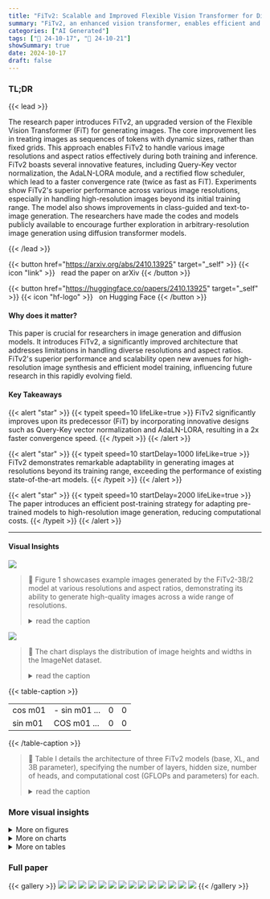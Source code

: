 ```yaml
---
title: "FiTv2: Scalable and Improved Flexible Vision Transformer for Diffusion Model"
summary: "FiTv2, an enhanced vision transformer, enables efficient and high-quality image generation at arbitrary resolutions and aspect ratios, surpassing existing diffusion models."
categories: ["AI Generated"]
tags: ["🔖 24-10-17", "🤗 24-10-21"]
showSummary: true
date: 2024-10-17
draft: false
---
```


### TL;DR


{{< lead >}}

The research paper introduces FiTv2, an upgraded version of the Flexible Vision Transformer (FiT) for generating images.  The core improvement lies in treating images as sequences of tokens with dynamic sizes, rather than fixed grids.  This approach enables FiTv2 to handle various image resolutions and aspect ratios effectively during both training and inference.  FiTv2 boasts several innovative features, including Query-Key vector normalization, the AdaLN-LORA module, and a rectified flow scheduler, which lead to a faster convergence rate (twice as fast as FiT). Experiments show FiTv2's superior performance across various image resolutions, especially in handling high-resolution images beyond its initial training range.  The model also shows improvements in class-guided and text-to-image generation.  The researchers have made the codes and models publicly available to encourage further exploration in arbitrary-resolution image generation using diffusion transformer models.

{{< /lead >}}


{{< button href="https://arxiv.org/abs/2410.13925" target="_self" >}}
{{< icon "link" >}} &nbsp; read the paper on arXiv
{{< /button >}}

{{< button href="https://huggingface.co/papers/2410.13925" target="_self" >}}
{{< icon "hf-logo" >}} &nbsp; on Hugging Face
{{< /button >}}

#### Why does it matter?
This paper is crucial for researchers in image generation and diffusion models.  It introduces FiTv2, a significantly improved architecture that addresses limitations in handling diverse resolutions and aspect ratios. FiTv2's superior performance and scalability open new avenues for high-resolution image synthesis and efficient model training, influencing future research in this rapidly evolving field.
#### Key Takeaways

{{< alert "star" >}}
{{< typeit speed=10 lifeLike=true >}} FiTv2 significantly improves upon its predecessor (FiT) by incorporating innovative designs such as Query-Key vector normalization and AdaLN-LORA, resulting in a 2x faster convergence speed. {{< /typeit >}}
{{< /alert >}}

{{< alert "star" >}}
{{< typeit speed=10 startDelay=1000 lifeLike=true >}} FiTv2 demonstrates remarkable adaptability in generating images at resolutions beyond its training range, exceeding the performance of existing state-of-the-art models. {{< /typeit >}}
{{< /alert >}}

{{< alert "star" >}}
{{< typeit speed=10 startDelay=2000 lifeLike=true >}} The paper introduces an efficient post-training strategy for adapting pre-trained models to high-resolution image generation, reducing computational costs. {{< /typeit >}}
{{< /alert >}}

------
#### Visual Insights



![](figures/figures_2_0.png)

> 🔼 Figure 1 showcases example images generated by the FiTv2-3B/2 model at various resolutions and aspect ratios, demonstrating its ability to generate high-quality images across a wide range of resolutions.
> <details>
> <summary>read the caption</summary>
> Fig. 1: Selected samples from FiTv2-3B/2 models at resolutions of 256 ×256, 512×512, 768×768, 256×768 and 768×256. All the images are sampeld with CFG=4.0. FiT is capable of generating images at unrestricted resolutions and aspect ratios. FiTv2 pushes the image generation ability of FiT to a new level, capable of generating better and higher-resolution images.
> </details>





![](charts/charts_3_0.png)

> 🔼 The chart displays the distribution of image heights and widths in the ImageNet dataset.
> <details>
> <summary>read the caption</summary>
> Fig. 2: The Height/Width distribution of the original ImageNet [1] dataset.
> </details>





{{< table-caption >}}
<table id='20' style='font-size:16px'><tr><td>cos m01</td><td>- sin m01 ...</td><td>0</td><td>0</td></tr><tr><td>sin m01</td><td>COS m01 ...</td><td>0</td><td>0</td></tr></table>{{< /table-caption >}}

> 🔼 Table I details the architecture of three FiTv2 models (base, XL, and 3B parameter), specifying the number of layers, hidden size, number of heads, and computational cost (GFLOPs and parameters) for each.
> <details>
> <summary>read the caption</summary>
> TABLE I: Details of FiTv2 model architecture. We follow our original FiT to set the base model and XL model for FiTv2. We also scale up our FiTv2 to 3 billion parameters as our largest model.
> </details>



### More visual insights

<details>
<summary>More on figures
</summary>


![](figures/figures_5_0.png)

> 🔼 Figure 3 illustrates the flexible training and inference pipelines of FiTv2, which processes images as dynamic sequences of tokens to handle various resolutions and aspect ratios.
> <details>
> <summary>read the caption</summary>
> Fig. 3: Overview of (a) flexible training pipeline, and (b) flexible inference pipeline. We conceptualize images as dynamic sequences of tokens, allowing for flexible image generation across different resolutions and aspect ratios.
> </details>



![](figures/figures_5_1.png)

> 🔼 The figure shows a comparison of FiT and FiTv2 blocks, highlighting the new modules added in FiTv2 for improved stability and efficiency.
> <details>
> <summary>read the caption</summary>
> Fig. 4: Block comparison between (a) FiT and (b) FiTv2. New modules, QKNorm, AdaLN-LoRA and Global AdaLN, are marked by red color.
> </details>



![](figures/figures_6_0.png)

> 🔼 Figure 5 illustrates the data preprocessing pipelines of DiT, FiT, and FiTv2, highlighting FiTv2's mixed data preprocessing strategy to improve performance on both fixed and flexible resolutions.
> <details>
> <summary>read the caption</summary>
> Fig. 5: Pipeline comparison between (a) DiT, (b) FiT, and (c) FiTv2. In FiTv2, we incorporate both fixed-resolution images and the flexible-resolution images into training process.
> </details>



![](figures/figures_7_0.png)

> 🔼 Figure 6 illustrates the flexible training pipeline for text-to-image generation using FiTv2, incorporating CLIP for text encoding and SD-XL VAE for image latent encoding.
> <details>
> <summary>read the caption</summary>
> Fig. 6: Overview of our text-to-image generation model flexible training pipeline. We utilize CLIP-L to encode text prompts and SD-XL VAE to encode image latents.
> </details>



![](figures/figures_12_0.png)

> 🔼 The figure illustrates the differences in data preprocessing pipelines for DiT, FiT, and FiTv2, highlighting FiTv2's incorporation of both fixed and flexible resolution images for training.
> <details>
> <summary>read the caption</summary>
> Fig. 5: Pipeline comparison between (a) DiT, (b) FiT, and (c) FiTv2. In FiTv2, we incorporate both fixed-resolution images and the flexible-resolution images into training process.
> </details>



![](figures/figures_12_1.png)

> 🔼 Figure 1 shows example images generated by FiTv2 at various resolutions and aspect ratios, demonstrating its ability to generate high-quality images across a wide range of resolutions and aspect ratios.
> <details>
> <summary>read the caption</summary>
> Fig. 1: Selected samples from FiTv2-3B/2 models at resolutions of 256 ×256, 512×512, 768×768, 256×768 and 768×256. All the images are sampeld with CFG=4.0. FiT is capable of generating images at unrestricted resolutions and aspect ratios. FiTv2 pushes the image generation ability of FiT to a new level, capable of generating better and higher-resolution images.
> </details>



![](figures/figures_12_2.png)

> 🔼 Figure 1 shows example images generated by FiTv2 at various resolutions and aspect ratios, highlighting its ability to generate high-quality images across a wide range of resolutions.
> <details>
> <summary>read the caption</summary>
> Fig. 1: Selected samples from FiTv2-3B/2 models at resolutions of 256 ×256, 512×512, 768×768, 256×768 and 768×256. All the images are sampeld with CFG=4.0. FiT is capable of generating images at unrestricted resolutions and aspect ratios. FiTv2 pushes the image generation ability of FiT to a new level, capable of generating better and higher-resolution images.
> </details>



![](figures/figures_12_3.png)

> 🔼 Figure 1 shows example images generated by FiTv2 at various resolutions and aspect ratios, demonstrating its ability to generate high-quality images at resolutions and aspect ratios beyond those seen during training.
> <details>
> <summary>read the caption</summary>
> Fig. 1: Selected samples from FiTv2-3B/2 models at resolutions of 256 × 256, 512 × 512, 768 × 768, 256 × 768 and 768 × 256. All the images are sampeld with CFG=4.0. FiT is capable of generating images at unrestricted resolutions and aspect ratios. FiTv2 pushes the image generation ability of FiT to a new level, capable of generating better and higher-resolution images.
> </details>



![](figures/figures_12_4.png)

> 🔼 Figure 9 shows examples of images generated by the FiTv2-XL/2 model from text descriptions, demonstrating its ability to generate realistic images with only 400K training steps.
> <details>
> <summary>read the caption</summary>
> Fig. 9: Selected samples from FiTv2-XL/2 models at resolutions of 256 × 256 on text-to-image generation tasks. All the images are sampled with CFG=4.0. With only 400K training steps, our model is capable of generating releastic images according to text descriptions.
> </details>



![](figures/figures_12_5.png)

> 🔼 The figure showcases various images generated by the FiTv2-3B/2 model at different resolutions and aspect ratios, demonstrating its ability to generate high-quality images across a wide range of resolutions.
> <details>
> <summary>read the caption</summary>
> Fig. 1: Selected samples from FiTv2-3B/2 models at resolutions of 256 ×256, 512×512, 768×768, 256×768 and 768×256. All the images are sampeld with CFG=4.0. FiT is capable of generating images at unrestricted resolutions and aspect ratios. FiTv2 pushes the image generation ability of FiT to a new level, capable of generating better and higher-resolution images.
> </details>



![](figures/figures_12_6.png)

> 🔼 The figure showcases example images generated by the FiTv2-XL/2 model at 256x256 resolution based on corresponding text descriptions, demonstrating its text-to-image generation capabilities.
> <details>
> <summary>read the caption</summary>
> Fig. 9: Selected samples from FiTv2-XL/2 models at resolutions of 256 × 256 on text-to-image generation tasks. All the images are sampled with CFG=4.0. With only 400K training steps, our model is capable of generating releastic images according to text descriptions.
> </details>



![](figures/figures_12_7.png)

> 🔼 Figure 1 showcases image samples generated by FiTv2-3B/2 at various resolutions and aspect ratios, demonstrating its ability to generate high-quality images at different resolutions.
> <details>
> <summary>read the caption</summary>
> Fig. 1: Selected samples from FiTv2-3B/2 models at resolutions of 256 ×256, 512×512, 768×768, 256×768 and 768×256. All the images are sampeld with CFG=4.0. FiT is capable of generating images at unrestricted resolutions and aspect ratios. FiTv2 pushes the image generation ability of FiT to a new level, capable of generating better and higher-resolution images.
> </details>



![](figures/figures_12_8.png)

> 🔼 Figure 1 showcases image samples generated by the FiTv2-3B/2 model across various resolutions and aspect ratios, demonstrating its ability to generate high-quality images at unrestricted resolutions.
> <details>
> <summary>read the caption</summary>
> Fig. 1: Selected samples from FiTv2-3B/2 models at resolutions of 256 ×256, 512×512, 768×768, 256×768 and 768×256. All the images are sampeld with CFG=4.0. FiT is capable of generating images at unrestricted resolutions and aspect ratios. FiTv2 pushes the image generation ability of FiT to a new level, capable of generating better and higher-resolution images.
> </details>



![](figures/figures_12_9.png)

> 🔼 Figure 9 shows example images generated by the FiTv2-XL/2 model for various text prompts, demonstrating its ability to generate realistic images from text descriptions.
> <details>
> <summary>read the caption</summary>
> Fig. 9: Selected samples from FiTv2-XL/2 models at resolutions of 256 × 256 on text-to-image generation tasks. All the images are sampled with CFG=4.0. With only 400K training steps, our model is capable of generating releastic images according to text descriptions.
> </details>



</details>



<details>
<summary>More on charts
</summary>


![](charts/charts_8_0.png "🔼 Fig. 7: Effect of classifier-free guidance scale on FID score for ImageNet-256 × 256 and ImageNet-512 × 512 experiments with (a) FiTv2-XL/2 and (b) FiTv2-3B/2 models. (a) For FiTv2-XL/2 model, the optimal performance is achieved with CFG=1.5 for 256 × 256 resolution and CFG=1.65 for 512x 512 resolution. (b) For FiTv2-3B/2 model, the optimal performance is observed with CFG=1.5 for 256 × 256 resolution and CFG=1.6 for 512 × 512 resolution.")

> 🔼 The chart displays the impact of classifier-free guidance (CFG) scale on the FID score for FiTv2 models at different resolutions (256x256 and 512x512).
> <details>
> <summary>read the caption</summary>
> Fig. 7: Effect of classifier-free guidance scale on FID score for ImageNet-256 × 256 and ImageNet-512 × 512 experiments with (a) FiTv2-XL/2 and (b) FiTv2-3B/2 models. (a) For FiTv2-XL/2 model, the optimal performance is achieved with CFG=1.5 for 256 × 256 resolution and CFG=1.65 for 512x 512 resolution. (b) For FiTv2-3B/2 model, the optimal performance is observed with CFG=1.5 for 256 × 256 resolution and CFG=1.6 for 512 × 512 resolution.
> </details>


![](charts/charts_11_0.png "🔼 Fig. 8: Effect of scaling FiTv2 model. All the images are sampled without using CFG. We demonstrate FID over training iterations (a) and training GFLOPs (b) of our FiTv2 model of three sizes. Scaling our FiTv2 model yields better quantitative and qualitative performance.")

> 🔼 The chart displays the impact of training steps and GFLOPs on the FID score for three different sizes of the FiTv2 model, demonstrating improved performance with increased scale.
> <details>
> <summary>read the caption</summary>
> Fig. 8: Effect of scaling FiTv2 model. All the images are sampled without using CFG. We demonstrate FID over training iterations (a) and training GFLOPs (b) of our FiTv2 model of three sizes. Scaling our FiTv2 model yields better quantitative and qualitative performance.
> </details>


![](charts/charts_12_0.png "🔼 Fig. 10: Comparision of FID and CLIP-L score across different CFG scales for two text-to-image models: FiTv2-XL/2 and SiT-XL/2. FiTv2-XL/2 significantly outperforms SiT-XL/2 in terms of FID score and CLIP-L score.")

> 🔼 The chart compares the FID and CLIP-L scores of FiTv2-XL/2 and SiT-XL/2 models at various classifier-free guidance (CFG) scales for text-to-image generation.
> <details>
> <summary>read the caption</summary>
> Fig. 10: Comparision of FID and CLIP-L score across different CFG scales for two text-to-image models: FiTv2-XL/2 and SiT-XL/2. FiTv2-XL/2 significantly outperforms SiT-XL/2 in terms of FID score and CLIP-L score.
> </details>


</details>



<details>
<summary>More on tables
</summary>


{{< table-caption >}}
<table id='2' style='font-size:16px'><tr><td>Model</td><td>Layers N</td><td>Hidden size d</td><td>Heads</td><td>Params</td><td>GFLOPs</td></tr><tr><td>SiT-B</td><td>12</td><td>768</td><td>12</td><td>131M</td><td>21.8</td></tr><tr><td>FiT-B</td><td>12</td><td>768</td><td>12</td><td>159M</td><td>29.1</td></tr><tr><td>FiTv2-B</td><td>15</td><td>768</td><td>12</td><td>128M</td><td>27.3</td></tr><tr><td>SiT-XL</td><td>28</td><td>1152</td><td>16</td><td>675M</td><td>114</td></tr><tr><td>FiT-XL</td><td>28</td><td>1152</td><td>16</td><td>824M</td><td>153</td></tr><tr><td>FiTv2-XL</td><td>36</td><td>1152</td><td>16</td><td>671M</td><td>147</td></tr><tr><td>FiTv2-3B</td><td>40</td><td>2304</td><td>24</td><td>3B</td><td>653</td></tr></table>{{< /table-caption >}}
> 🔼 {{ table.description }}
> <details>
> <summary>read the caption</summary>
> {{ table.caption }}
> </details>


> Table I details the architecture of different FiTv2 models, including the number of layers, hidden size, heads, parameters, and GFLOPs.


{{< table-caption >}}
<table id='2' style='font-size:16px'><tr><td rowspan="2">Method</td><td rowspan="2">Scheduler</td><td rowspan="2">QK-Norm</td><td rowspan="2">Parameters</td><td rowspan="2">Data</td><td rowspan="2">Sampling</td><td colspan="2">256x256 (400k)</td><td colspan="2">256x256 (1000k)</td><td colspan="2">256x256 (1500k)</td><td colspan="2">256x256 (2000k) cfg=1.0</td></tr><tr><td>cfg=1.0</td><td>cfg=1.5</td><td>cfg=1.0</td><td>cfg=1.5</td><td>cfg=1.0</td><td>cfg=1.5</td><td></td><td>cfg=1.5</td></tr><tr><td>DiT-B/2</td><td>DDPM</td><td>-</td><td>-</td><td>-</td><td>-</td><td>45.33</td><td>22.21</td><td>33.27</td><td>12.59</td><td>X</td><td>X</td><td>X</td><td>X</td></tr><tr><td>SiT-B/2</td><td>Rectified Flow</td><td>-</td><td>-</td><td>-</td><td>-</td><td>36.7</td><td>16.31</td><td>27.13</td><td>9.3</td><td>X</td><td>X</td><td>X</td><td>X</td></tr><tr><td>FiT-B/2</td><td>DDPM</td><td>No</td><td>Original</td><td>Flexible</td><td>Uniform</td><td>36.36</td><td>18.86</td><td>29.14</td><td>11.06</td><td>26.08</td><td>9.23</td><td>X</td><td>X</td></tr><tr><td>Config A</td><td>Rectified Flow</td><td>No</td><td>Original</td><td>Flexible</td><td>Uniform</td><td>30.74</td><td>13.14</td><td>23.48</td><td>8.67</td><td>22.32</td><td>8.25</td><td>21.23</td><td>7.61</td></tr><tr><td>Config B</td><td>Rectified Flow</td><td>LayerNorm</td><td>Original</td><td>Flexible</td><td>Uniform</td><td>30.83</td><td>13.21</td><td>23.64</td><td>8.57</td><td>21.64</td><td>7.70</td><td>20.73</td><td>7.10</td></tr><tr><td>Config C</td><td>Rectified Flow</td><td>LayerNorm</td><td>Reassigned</td><td>Flexible</td><td>Uniform</td><td>28.59</td><td>12.74</td><td>21.16</td><td>8.05</td><td>19.56</td><td>7.16</td><td>18.42</td><td>6.60</td></tr><tr><td>Config D</td><td>Rectified Flow</td><td>No</td><td>Original</td><td>Mixed</td><td>Uniform</td><td>34.15</td><td>13.99</td><td>25.54</td><td>8.27</td><td>23.63</td><td>7.24</td><td>X</td><td>X</td></tr><tr><td>Config E</td><td>Rectified Flow</td><td>LayerNorm</td><td>Original</td><td>Mixed</td><td>Uniform</td><td>34.55</td><td>14.19</td><td>25.94</td><td>8.37</td><td>23.45</td><td>6.99</td><td>22.04</td><td>6.31</td></tr><tr><td>Config F</td><td>Rectified Flow</td><td>LayerNorm</td><td>Original</td><td>Mixed</td><td>Logit-Normal</td><td>28.49</td><td>9.98</td><td>21.93</td><td>6.16</td><td>20.09</td><td>5.23</td><td>19.21</td><td>4.84</td></tr><tr><td>FiTv2-B/2</td><td>Rectified Flow</td><td>LayerNorm</td><td>Reassigned</td><td>Mixed</td><td>Logit-Normal</td><td>26.03</td><td>9.45</td><td>19.02</td><td>5.51</td><td>17.70</td><td>4.73</td><td>16.52</td><td>4.30</td></tr></table>{{< /table-caption >}}
> 🔼 {{ table.description }}
> <details>
> <summary>read the caption</summary>
> {{ table.caption }}
> </details>


> Table II presents an ablation study comparing different configurations of FiTv2-B/2 model, showing the impact of various design choices on FID scores and training stability.


{{< table-caption >}}
<table id='4' style='font-size:16px'><tr><td rowspan="2">Method</td><td colspan="5">320x320 (1:1)</td><td colspan="5">224x448 (1:2)</td><td colspan="5">160x480 (1:3)</td></tr><tr><td>FID↓</td><td>sFID↓</td><td>IS↑</td><td>Prec.↑</td><td>Rec.↑</td><td>FID↓</td><td>sFID↓</td><td>IS↑</td><td>Prec.↑</td><td>Rec.↑</td><td>FID↓</td><td>sFID↓</td><td>IS↑</td><td>Prec.↑</td><td>Rec.↑</td></tr><tr><td>SiT-XL/2</td><td>19.72</td><td>54.91</td><td>144.06</td><td>0.63</td><td>0.47</td><td>46.17</td><td>67.89</td><td>73.32</td><td>0.43</td><td>0.43</td><td>104.57</td><td>91.47</td><td>23.43</td><td>0.16</td><td>0.41</td></tr><tr><td>SiT-XL/2 + EI</td><td>8.93</td><td>19.68</td><td>212.99</td><td>0.72</td><td>0.5</td><td>78.87</td><td>48.97</td><td>43.57</td><td>0.27</td><td>0.45</td><td>131.04</td><td>71.18</td><td>17.63</td><td>0.11</td><td>0.43</td></tr><tr><td>SiT-XL/2 + PI</td><td>8.55</td><td>20.74</td><td>217.74</td><td>0.73</td><td>0.49</td><td>82.51</td><td>50.83</td><td>41.67</td><td>0.26</td><td>0.44</td><td>133.47</td><td>72.81</td><td>17.57</td><td>0.11</td><td>0.43</td></tr><tr><td>FiTv2-XL/2</td><td>5.79</td><td>13.7</td><td>233.03</td><td>0.75</td><td>0.55</td><td>10.46</td><td>17.24</td><td>184.06</td><td>0.68</td><td>0.54</td><td>16.4</td><td>19.55</td><td>127.72</td><td>0.59</td><td>0.51</td></tr><tr><td>FiTv2-XL/2 + PI</td><td>11.47</td><td>21.131</td><td>197.04</td><td>0.67</td><td>0.51</td><td>154.59</td><td>77.21</td><td>13.18</td><td>0.10</td><td>0.14</td><td>169.4</td><td>9.81</td><td>78.31</td><td>0.06</td><td>0.06</td></tr><tr><td>FiTv2-XL/2 + YaRN</td><td>5.87</td><td>15.38</td><td>250.66</td><td>0.77</td><td>0.52</td><td>21.41</td><td>34.70</td><td>146.31</td><td>0.56</td><td>0.38</td><td>36.73</td><td>35.81</td><td>78.55</td><td>0.42</td><td>0.26</td></tr><tr><td>FiTv2-XL/2 + NTK</td><td>6.04</td><td>14.35</td><td>232.91</td><td>0.75</td><td>0.55</td><td>10.82</td><td>17.84</td><td>184.68</td><td>0.66</td><td>0.53</td><td>16.3</td><td>20.13</td><td>131.8</td><td>0.58</td><td>0.50</td></tr><tr><td>FiTv2-XL/2 + VisionYaRN</td><td>5.87</td><td>15.38</td><td>250.66</td><td>0.77</td><td>0.52</td><td>6.62</td><td>18.22</td><td>245.47</td><td>0.76</td><td>0.48</td><td>16.17</td><td>27.35</td><td>151.99</td><td>0.62</td><td>0.39</td></tr><tr><td>FiTv2-XL/2 + VisionNTK</td><td>6.04</td><td>14.35</td><td>232.91</td><td>0.75</td><td>0.55</td><td>10.11</td><td>17.08</td><td>188.4</td><td>0.68</td><td>0.53</td><td>15.44</td><td>19.48</td><td>135.57</td><td>0.60</td><td>0.50</td></tr><tr><td>FiTv2-XL/2 + VisionNTK + Attn-Scale</td><td>3.55</td><td>9.60</td><td>274.48</td><td>0.82</td><td>0.52</td><td>5.54</td><td>14.53</td><td>233.11</td><td>0.77</td><td>0.51</td><td>13.55</td><td>19.47</td><td>144.62</td><td>0.63</td><td>0.50</td></tr></table>{{< /table-caption >}}
> 🔼 {{ table.description }}
> <details>
> <summary>read the caption</summary>
> {{ table.caption }}
> </details>


> Table II presents ablation study results comparing different configurations of FiT and FiTv2 models, showing the impact of various design choices on FID score and training stability.


{{< table-caption >}}
<table id='6' style='font-size:14px'><tr><td rowspan="2">Method</td><td rowspan="2">Images</td><td rowspan="2">Params</td><td colspan="5">256x256 (1:1)</td><td colspan="5">160x320 (1:2)</td><td colspan="5">128x384 (1:3)</td></tr><tr><td>FID↓</td><td>sFID�</td><td>IS↑</td><td>Prec.↑</td><td>Rec.↑</td><td>FID↓</td><td>sFID�</td><td>IS↑</td><td>Prec.↑</td><td>Rec.↑</td><td>FID↓</td><td>sFID↓</td><td>IS↑</td><td>Prec.↑</td><td>Rec.↑</td></tr><tr><td>BigGAN-deep</td><td>-</td><td>-</td><td>6.95</td><td>7.36</td><td>171.4</td><td>0.87</td><td>0.28</td><td>-</td><td></td><td></td><td></td><td></td><td></td><td>-</td><td></td><td>-</td><td></td></tr><tr><td>StyleGAN-XL</td><td>-</td><td>、</td><td>2.30</td><td>4.02</td><td>265.12</td><td>0.78</td><td>0.53</td><td>-</td><td></td><td></td><td></td><td></td><td></td><td></td><td></td><td></td><td></td></tr><tr><td>MaskGIT</td><td>355M</td><td>、</td><td>6.18</td><td>-</td><td>182.1</td><td>0.80</td><td>0.51</td><td>-</td><td></td><td></td><td></td><td></td><td></td><td></td><td></td><td></td><td>-</td></tr><tr><td>CDM</td><td>-</td><td>、</td><td>4.88</td><td>-</td><td>158.71</td><td>-</td><td>-</td><td>-</td><td>-</td><td>-</td><td>-</td><td>-</td><td>-</td><td>-</td><td>-</td><td>-</td><td>-</td></tr><tr><td>Large-DiT-7B</td><td>256M</td><td>7.3B</td><td>6.09</td><td>5.59</td><td>153.32</td><td>0.70</td><td>0.59</td><td>-</td><td>-</td><td>-</td><td>-</td><td>-</td><td>-</td><td>-</td><td>-</td><td>-</td><td>-</td></tr><tr><td>Efficient-DiT-G (cfg=1.5)</td><td>-</td><td>675M</td><td>2.01</td><td>4.49</td><td>271.04</td><td>0.82</td><td>0.60</td><td>-</td><td>-</td><td>-</td><td>-</td><td>-</td><td>-</td><td>-</td><td>-</td><td>-</td><td>-</td></tr><tr><td>MaskDiT-G</td><td>2048M</td><td>-</td><td>2.28</td><td>5.67</td><td>276.56</td><td>0.80</td><td>0.61</td><td>-</td><td>-</td><td>-</td><td>-</td><td>-</td><td>-</td><td>-</td><td>-</td><td>-</td><td>-</td></tr><tr><td>SimpleDiffusion-G (cfg=1.1)</td><td>1024M</td><td>2B</td><td>2.44</td><td>-</td><td>256.3</td><td>-</td><td>-</td><td>-</td><td>-</td><td>-</td><td>-</td><td>-</td><td>-</td><td>-</td><td>-</td><td>-</td><td>-</td></tr><tr><td>Flag-DiT-3B-G*</td><td>256M</td><td>4.23B</td><td>1.96</td><td>4.43</td><td>284.8</td><td>0.82</td><td>0.61</td><td>-</td><td>-</td><td>-</td><td>-</td><td>-</td><td>-</td><td>-</td><td>-</td><td>-</td><td>-</td></tr><tr><td>Large-DiT-3B-G*</td><td>435M</td><td>4.23B</td><td>2.10</td><td>4.52</td><td>304.36</td><td>0.82</td><td>0.60</td><td>118.98</td><td>62.00</td><td>12.24</td><td>0.14</td><td>0.28</td><td>142.76</td><td>80.62</td><td>10.74</td><td>0.075</td><td>0.26</td></tr><tr><td>U-ViT-H/2-G (cfg=1.4)</td><td>512M</td><td>501M</td><td>2.35</td><td>5.68</td><td>265.02</td><td>0.82</td><td>0.57</td><td>6.93</td><td>12.64</td><td>175.08</td><td>0.67</td><td>0.63</td><td>196.84</td><td>95.90</td><td>7.54</td><td>0.06</td><td>0.27</td></tr><tr><td>ADM-G,U</td><td>507M</td><td>673M</td><td>3.94</td><td>6.14</td><td>215.84</td><td>0.83</td><td>0.53</td><td>10.26</td><td>12.28</td><td>126.99</td><td>0.67</td><td>0.59</td><td>56.52</td><td>43.21</td><td>32.19</td><td>0.30</td><td>0.50</td></tr><tr><td>LDM-4-G (cfg=1.5)</td><td>214M</td><td>395M</td><td>3.60</td><td>5.12</td><td>247.67</td><td>0.87</td><td>0.48</td><td>10.04</td><td>11.47</td><td>119.56</td><td>0.65</td><td>0.61</td><td>29.67</td><td>26.33</td><td>57.71</td><td>0.44</td><td>0.61</td></tr><tr><td>MDT-G† (cfg=3.8,s=4)</td><td>1664M</td><td>676M</td><td>1.79</td><td>4.57</td><td>283.01</td><td>0.81</td><td>0.61</td><td>135.6</td><td>73.08</td><td>9.35</td><td>0.15</td><td>0.20</td><td>124.9</td><td>70.69</td><td>13.38</td><td>0.13</td><td>0.42</td></tr><tr><td>DiT-XL/2-G (cfg=1.5)</td><td>1792M</td><td>675M</td><td>2.27</td><td>4.60</td><td>278.24</td><td>0.83</td><td>0.57</td><td>20.14</td><td>30.50</td><td>97.28</td><td>0.49</td><td>0.67</td><td>107.2</td><td>68.89</td><td>15.48</td><td>0.12</td><td>0.52</td></tr><tr><td>SiT-XL/2-G (cfg=1.5)</td><td>1792M</td><td>675M</td><td>2.15</td><td>4.50</td><td>258.09</td><td>0.81</td><td>0.60</td><td>17.38</td><td>28.59</td><td>110.32</td><td>0.52</td><td>0.65</td><td>87.40</td><td>57.41</td><td>23.45</td><td>0.16</td><td>0.56</td></tr><tr><td>FiT-XL/2-G (cfg=1.5)</td><td>512M</td><td>824M</td><td>4.21</td><td>10.01</td><td>254.87</td><td>0.84</td><td>0.51</td><td>5.48</td><td>9.95</td><td>192.93</td><td>0.74</td><td>0.56</td><td>16.59</td><td>20.81</td><td>111.59</td><td>0.57</td><td>0.52</td></tr><tr><td>FiTv2-XL/2-G (cfg=1.5)</td><td>512M</td><td>671M</td><td>2.26</td><td>4.53</td><td>260.95</td><td>0.81</td><td>0.59</td><td>5.50</td><td>11.42</td><td>211.26</td><td>0.74</td><td>0.55</td><td>14.46</td><td>23.20</td><td>135.31</td><td>0.60</td><td>0.47</td></tr><tr><td>FiTv2-3B/2-G (cfg=1.5)</td><td>256M</td><td>3B</td><td>2.15</td><td>4.49</td><td>276.32</td><td>0.82</td><td>0.59</td><td>6.72</td><td>13.13</td><td>233.31</td><td>0.76</td><td>0.50</td><td>13.73</td><td>23.26</td><td>145.38</td><td>0.61</td><td>0.48</td></tr></table>{{< /table-caption >}}
> 🔼 {{ table.description }}
> <details>
> <summary>read the caption</summary>
> {{ table.caption }}
> </details>


> Table IV presents a comparison of class-conditional image generation performance metrics (FID, sFID, IS, Precision, Recall) across various state-of-the-art models on ImageNet, focusing on in-distribution resolutions (256x256, 160x320, 128x384).


{{< table-caption >}}
<table id='2' style='font-size:14px'><tr><td rowspan="2">Method</td><td rowspan="2">Images</td><td rowspan="2">Params</td><td colspan="5">320x320 (1:1)</td><td colspan="5">224x448 (1:2)</td><td colspan="5">160x480 (1:3)</td></tr><tr><td>FID↓</td><td>sFID↓</td><td>IS↑</td><td>Prec.↑</td><td>Rec.↑</td><td>FID↓</td><td>sFID↓</td><td>IS↑</td><td>Prec.↑</td><td>Rec.↑</td><td>FID↓</td><td>sFID↓</td><td>IS↑</td><td>Prec.↑</td><td>Rec.↑</td></tr><tr><td>U-ViT-H/2-G (cfg=1.4)</td><td>512M</td><td>501M</td><td>7.65</td><td>16.30</td><td>208.01</td><td>0.72</td><td>0.54</td><td>67.10</td><td>42.92</td><td>45.54</td><td>0.30</td><td>0.49</td><td>95.56</td><td>44.45</td><td>24.01</td><td>0.19</td><td>0.47</td></tr><tr><td>ADM-G,U</td><td>507M</td><td>774M</td><td>9.39</td><td>9.01</td><td>161.95</td><td>0.74</td><td>0.50</td><td>11.34</td><td>14.50</td><td>146.00</td><td>0.71</td><td>0.49</td><td>23.92</td><td>25.55</td><td>80.73</td><td>0.57</td><td>0.51</td></tr><tr><td>LDM-4-G (cfg=1.5)</td><td>214M</td><td>395M</td><td>6.24</td><td>13.21</td><td>220.03</td><td>0.83</td><td>0.44</td><td>8.55</td><td>17.62</td><td>186.25</td><td>0.78</td><td>0.44</td><td>19.24</td><td>20.25</td><td>99.34</td><td>0.59</td><td>0.50</td></tr><tr><td>DiT-XL/2-G (cfg=1.5)</td><td>1792M</td><td>675M</td><td>9.98</td><td>23.57</td><td>225.72</td><td>0.73</td><td>0.48</td><td>94.94</td><td>56.06</td><td>35.75</td><td>0.23</td><td>0.46</td><td>140.2</td><td>79.60</td><td>14.70</td><td>0.09</td><td>0.45</td></tr><tr><td>SiT-XL/2-G (cfg=1.5)</td><td>1792M</td><td>675M</td><td>8.55</td><td>20.74</td><td>217.74</td><td>0.73</td><td>0.49</td><td>82.51</td><td>50.83</td><td>41.67</td><td>0.26</td><td>0.44</td><td>133.5</td><td>72.81</td><td>17.57</td><td>0.11</td><td>0.43</td></tr><tr><td>FiT-XL/2-G (cfg=1.5)</td><td>512M</td><td>824M</td><td>5.11</td><td>13.32</td><td>256.15</td><td>0.81</td><td>0.47</td><td>7.60</td><td>17.15</td><td>218.74</td><td>0.74</td><td>0.47</td><td>15.20</td><td>20.96</td><td>135.17</td><td>0.62</td><td>0.48</td></tr><tr><td>FiTv2-XL/2-G* (cfg=1.5)</td><td>512M</td><td>671M</td><td>3.55</td><td>9.60</td><td>274.48</td><td>0.82</td><td>0.55</td><td>5.54</td><td>14.53</td><td>233.11</td><td>0.77</td><td>0.51</td><td>13.55</td><td>19.47</td><td>144.62</td><td>0.63</td><td>0.50</td></tr><tr><td>FiTv2-3B/2-G* (cfg=1.5)</td><td>256M</td><td>3B</td><td>3.22</td><td>9.96</td><td>291.13</td><td>0.83</td><td>0.53</td><td>4.87</td><td>14.47</td><td>263.27</td><td>0.80</td><td>0.49</td><td>12.15</td><td>19.47</td><td>162.24</td><td>0.65</td><td>0.48</td></tr></table>{{< /table-caption >}}
> 🔼 {{ table.description }}
> <details>
> <summary>read the caption</summary>
> {{ table.caption }}
> </details>


> Table V presents a comparison of class-conditional image generation models' performance on out-of-distribution resolutions of ImageNet, highlighting FiTv2's state-of-the-art performance and strong extrapolation capabilities.


{{< table-caption >}}
<table id='4' style='font-size:14px'><tr><td rowspan="2">Method</td><td rowspan="2">Images</td><td rowspan="2">Params</td><td colspan="5">512x512 (1:1)</td><td colspan="5">320x640 (1:2)</td><td colspan="5">256x768 (1:3)</td></tr><tr><td>FID↓</td><td>sFID↓</td><td>IS↑</td><td>Prec.↑</td><td>Rec.↑</td><td>FID↓</td><td>sFID�</td><td>IS↑</td><td>Prec.↑</td><td>Rec.↑</td><td>FID↓</td><td>sFID↓</td><td>IS↑</td><td>Prec.↑</td><td>Rec.↑</td></tr><tr><td>DiM-Huge-G (cfg=1.7)</td><td>+26M</td><td>860M</td><td>3.78</td><td>-</td><td>-</td><td>-</td><td>-</td><td>-</td><td>-</td><td>-</td><td>-</td><td></td><td>-</td><td>-</td><td>-</td><td>-</td><td></td></tr><tr><td>DiffusionSSM-XL-G</td><td>302M</td><td>660M</td><td>3.41</td><td>5.84</td><td>255.06</td><td>0.85</td><td>0.49</td><td>-</td><td>-</td><td></td><td></td><td></td><td>-</td><td></td><td>-</td><td></td><td></td></tr><tr><td>MaskGiT</td><td>384M</td><td>227M</td><td>7.32</td><td>-</td><td>156.0</td><td>0.78</td><td>0.50</td><td>-</td><td>-</td><td>-</td><td>-</td><td>-</td><td>-</td><td>-</td><td>-</td><td>-</td><td>-</td></tr><tr><td>SimpleDiffusion-G (cfg=1.1)</td><td>1024M</td><td>2B</td><td>3.02</td><td>-</td><td>248.7</td><td>-</td><td>-</td><td>-</td><td>-</td><td>-</td><td>-</td><td>-</td><td>-</td><td>-</td><td>-</td><td>-</td><td>-</td></tr><tr><td>DiffiT-G (cfg=1.49)</td><td>、</td><td>561M</td><td>2.67</td><td>-</td><td>252.12</td><td>0.83</td><td>0.55</td><td>、</td><td>-</td><td>-</td><td>-</td><td>-</td><td>-</td><td>-</td><td>-</td><td>-</td><td>-</td></tr><tr><td>MaskDiT-G</td><td>1024M</td><td>-</td><td>2.50</td><td>5.10</td><td>256.27</td><td>0.83</td><td>0.56</td><td>-</td><td>-</td><td>-</td><td>-</td><td>-</td><td>-</td><td>-</td><td>-</td><td>-</td><td>-</td></tr><tr><td>Large-DiT-3B-G (cfg=1.5)</td><td>471M</td><td>4.23B</td><td>2.52</td><td>5.01</td><td>303.70</td><td>0.82</td><td>0.57</td><td>-</td><td>-</td><td>-</td><td>-</td><td>-</td><td>-</td><td>-</td><td>-</td><td>-</td><td>-</td></tr><tr><td>U-ViT-H/2-G (cfg=1.4)</td><td>512M</td><td>501M</td><td>4.05</td><td>6.44</td><td>263.79</td><td>0.84</td><td>0.48</td><td>9.79</td><td>14.64</td><td>188.8</td><td>0.76</td><td>0.49</td><td>146.58</td><td>78.69</td><td>12.47</td><td>0.21</td><td>0.36</td></tr><tr><td>ADM-G,U</td><td>1385M</td><td>774M</td><td>3.85</td><td>5.86</td><td>221.72</td><td>0.84</td><td>0.53</td><td>13.31</td><td>10.67</td><td>113.69</td><td>0.73</td><td>0.64</td><td>33.35</td><td>25.04</td><td>59.23</td><td>0.61</td><td>0.62</td></tr><tr><td>DiT-XL/2-G (cfg=1.5)</td><td>768M</td><td>675M</td><td>3.04</td><td>5.02</td><td>240.82</td><td>0.84</td><td>0.54</td><td>41.25</td><td>66.83</td><td>54.84</td><td>0.54</td><td>0.59</td><td>148.25</td><td>154.39</td><td>6.64</td><td>0.13</td><td>0.36</td></tr><tr><td>FiTv2-XL/2-G (cfg=1.65)</td><td>+102M</td><td>671M</td><td>2.90</td><td>5.73</td><td>263.11</td><td>0.83</td><td>0.53</td><td>4.87</td><td>10.75</td><td>228.09</td><td>0.80</td><td>0.53</td><td>18.55</td><td>21.69</td><td>126.55</td><td>0.69</td><td>0.53</td></tr><tr><td>FiTv2-3B/2-G (cfg=1.6)</td><td>+51M</td><td>3B</td><td>2.41</td><td>5.34</td><td>284.49</td><td>0.82</td><td>0.58</td><td>4.54</td><td>11.04</td><td>240.30</td><td>0.80</td><td>0.56</td><td>16.08</td><td>19.75</td><td>140.10</td><td>0.72</td><td>0.52</td></tr></table>{{< /table-caption >}}
> 🔼 {{ table.description }}
> <details>
> <summary>read the caption</summary>
> {{ table.caption }}
> </details>


> Table VI presents a benchmark comparing FiTv2's performance against other state-of-the-art models on class-conditional image generation tasks using various high-resolution images and aspect ratios.


</details>


### Full paper

{{< gallery >}}
<img src="paper_images/1.png" class="grid-w50 md:grid-w33 xl:grid-w25" />
<img src="paper_images/2.png" class="grid-w50 md:grid-w33 xl:grid-w25" />
<img src="paper_images/3.png" class="grid-w50 md:grid-w33 xl:grid-w25" />
<img src="paper_images/4.png" class="grid-w50 md:grid-w33 xl:grid-w25" />
<img src="paper_images/5.png" class="grid-w50 md:grid-w33 xl:grid-w25" />
<img src="paper_images/6.png" class="grid-w50 md:grid-w33 xl:grid-w25" />
<img src="paper_images/7.png" class="grid-w50 md:grid-w33 xl:grid-w25" />
<img src="paper_images/8.png" class="grid-w50 md:grid-w33 xl:grid-w25" />
<img src="paper_images/9.png" class="grid-w50 md:grid-w33 xl:grid-w25" />
<img src="paper_images/10.png" class="grid-w50 md:grid-w33 xl:grid-w25" />
<img src="paper_images/11.png" class="grid-w50 md:grid-w33 xl:grid-w25" />
<img src="paper_images/12.png" class="grid-w50 md:grid-w33 xl:grid-w25" />
<img src="paper_images/13.png" class="grid-w50 md:grid-w33 xl:grid-w25" />
<img src="paper_images/14.png" class="grid-w50 md:grid-w33 xl:grid-w25" />
{{< /gallery >}}